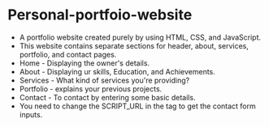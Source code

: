 # Personal-portfoio-website

- A portfolio website created purely by using HTML, CSS, and JavaScript.
- This website contains separate sections for header, about, services, portfolio, and contact pages.
- Home - Displaying the owner's details.
- About - Displaying ur skills, Education, and Achievements.
- Services - What kind of services you're providing?
- Portfolio - explains your previous projects.
- Contact - To contact by entering some basic details.
- You need to change the SCRIPT_URL in the </script > tag to get the contact form inputs.
